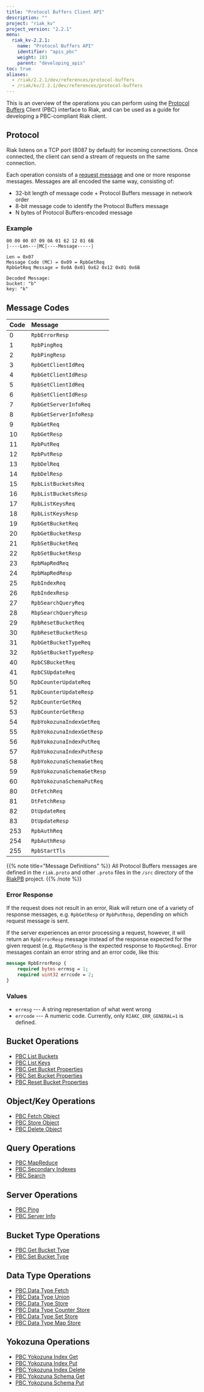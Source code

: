 ```yaml
---
title: "Protocol Buffers Client API"
description: ""
project: "riak_kv"
project_version: "2.2.1"
menu:
  riak_kv-2.2.1:
    name: "Protocol Buffers API"
    identifier: "apis_pbc"
    weight: 103
    parent: "developing_apis"
toc: true
aliases:
  - /riak/2.2.1/dev/references/protocol-buffers
  - /riak/kv/2.2.1/dev/references/protocol-buffers
---
```


This is an overview of the operations you can perform using the
[Protocol Buffers](https://code.google.com/p/protobuf/) Client (PBC)
interface to Riak, and can be used as a guide for developing a
PBC-compliant Riak client.

## Protocol

Riak listens on a TCP port (8087 by default) for incoming connections.
Once connected, the client can send a stream of requests on the same
connection.

Each operation consists of a [request message](https://developers.google.com/protocol-buffers/docs/encoding) and one or more response messages. Messages are all encoded the same way, consisting of:

* 32-bit length of message code + Protocol Buffers message in network
  order
* 8-bit message code to identify the Protocol Buffers message
* N bytes of Protocol Buffers-encoded message

### Example

```
00 00 00 07 09 0A 01 62 12 01 6B
|----Len---|MC|----Message-----|

Len = 0x07
Message Code (MC) = 0x09 = RpbGetReq
RpbGetReq Message = 0x0A 0x01 0x62 0x12 0x01 0x6B

Decoded Message:
bucket: "b"
key: "k"
```

## Message Codes

Code | Message |
:----|:--------|
0 | `RpbErrorResp` |
1 | `RpbPingReq` |
2 | `RpbPingResp` |
3 | `RpbGetClientIdReq` |
4 | `RpbGetClientIdResp` |
5 | `RpbSetClientIdReq` |
6 | `RpbSetClientIdResp` |
7 | `RpbGetServerInfoReq` |
8 | `RpbGetServerInfoResp` |
9 | `RpbGetReq` |
10 | `RpbGetResp` |
11 | `RpbPutReq` |
12 | `RpbPutResp` |
13 | `RpbDelReq` |
14 | `RpbDelResp` |
15 | `RpbListBucketsReq` |
16 | `RpbListBucketsResp` |
17 | `RpbListKeysReq` |
18 | `RpbListKeysResp` |
19 | `RpbGetBucketReq` |
20 | `RpbGetBucketResp` |
21 | `RpbSetBucketReq` |
22 | `RpbSetBucketResp` |
23 | `RpbMapRedReq` |
24 | `RpbMapRedResp` |
25 | `RpbIndexReq` |
26 | `RpbIndexResp` |
27 | `RpbSearchQueryReq` |
28 | `RbpSearchQueryResp` |
29 | `RpbResetBucketReq` |
30 | `RpbResetBucketResp` |
31 | `RpbGetBucketTypeReq` |
32 | `RpbSetBucketTypeResp` |
40 | `RpbCSBucketReq` |
41 | `RpbCSUpdateReq` |
50 | `RpbCounterUpdateReq` |
51 | `RpbCounterUpdateResp` |
52 | `RpbCounterGetReq` |
53 | `RpbCounterGetResp` |
54 | `RpbYokozunaIndexGetReq` |
55 | `RpbYokozunaIndexGetResp` |
56 | `RpbYokozunaIndexPutReq` |
57 | `RpbYokozunaIndexPutResp` |
58 | `RpbYokozunaSchemaGetReq` |
59 | `RpbYokozunaSchemaGetResp` |
60 | `RpbYokozunaSchemaPutReq` |
80 | `DtFetchReq` |
81 | `DtFetchResp` |
82 | `DtUpdateReq` |
83 | `DtUpdateResp` |
253 | `RpbAuthReq` |
254 | `RpbAuthResp` |
255 | `RpbStartTls` |

{{% note title="Message Definitions" %}}
All Protocol Buffers messages are defined in the `riak.proto` and other
`.proto` files in the `/src` directory of the
<a href="https://github.com/basho/riak_pb">RiakPB</a> project.
{{% /note %}}

### Error Response

If the request does not result in an error, Riak will return one of a
variety of response messages, e.g. `RpbGetResp` or `RpbPutResp`,
depending on which request message is sent.

If the server experiences an error processing a request, however, it
will return an `RpbErrorResp` message instead of the response expected
for the given request (e.g. `RbpGetResp` is the expected response to
`RbpGetReq`). Error messages contain an error string and an error code,
like this:

```protobuf
message RpbErrorResp {
    required bytes errmsg = 1;
    required uint32 errcode = 2;
}
```

### Values

* `errmsg` --- A string representation of what went wrong
* `errcode` --- A numeric code. Currently, only `RIAKC_ERR_GENERAL=1`
  is defined.

## Bucket Operations

* [PBC List Buckets](/riak/kv/2.2.1/developing/api/protocol-buffers/list-buckets)
* [PBC List Keys](/riak/kv/2.2.1/developing/api/protocol-buffers/list-keys)
* [PBC Get Bucket Properties](/riak/kv/2.2.1/developing/api/protocol-buffers/get-bucket-props)
* [PBC Set Bucket Properties](/riak/kv/2.2.1/developing/api/protocol-buffers/set-bucket-props)
* [PBC Reset Bucket Properties](/riak/kv/2.2.1/developing/api/protocol-buffers/reset-bucket-props)

## Object/Key Operations

* [PBC Fetch Object](/riak/kv/2.2.1/developing/api/protocol-buffers/fetch-object)
* [PBC Store Object](/riak/kv/2.2.1/developing/api/protocol-buffers/store-object)
* [PBC Delete Object](/riak/kv/2.2.1/developing/api/protocol-buffers/delete-object)

## Query Operations

* [PBC MapReduce](/riak/kv/2.2.1/developing/api/protocol-buffers/mapreduce)
* [PBC Secondary Indexes](/riak/kv/2.2.1/developing/api/protocol-buffers/secondary-indexes)
* [PBC Search](/riak/kv/2.2.1/developing/api/protocol-buffers/search)

## Server Operations

* [PBC Ping](/riak/kv/2.2.1/developing/api/protocol-buffers/ping)
* [PBC Server Info](/riak/kv/2.2.1/developing/api/protocol-buffers/server-info)

## Bucket Type Operations

* [PBC Get Bucket Type](/riak/kv/2.2.1/developing/api/protocol-buffers/get-bucket-type)
* [PBC Set Bucket Type](/riak/kv/2.2.1/developing/api/protocol-buffers/set-bucket-type)

## Data Type Operations

* [PBC Data Type Fetch](/riak/kv/2.2.1/developing/api/protocol-buffers/dt-fetch)
* [PBC Data Type Union](/riak/kv/2.2.1/developing/api/protocol-buffers/dt-union)
* [PBC Data Type Store](/riak/kv/2.2.1/developing/api/protocol-buffers/dt-store)
* [PBC Data Type Counter Store](/riak/kv/2.2.1/developing/api/protocol-buffers/dt-counter-store)
* [PBC Data Type Set Store](/riak/kv/2.2.1/developing/api/protocol-buffers/dt-set-store)
* [PBC Data Type Map Store](/riak/kv/2.2.1/developing/api/protocol-buffers/dt-map-store)

## Yokozuna Operations

* [PBC Yokozuna Index Get](/riak/kv/2.2.1/developing/api/protocol-buffers/yz-index-get)
* [PBC Yokozuna Index Put](/riak/kv/2.2.1/developing/api/protocol-buffers/yz-index-put)
* [PBC Yokozuna Index Delete](/riak/kv/2.2.1/developing/api/protocol-buffers/yz-index-delete)
* [PBC Yokozuna Schema Get](/riak/kv/2.2.1/developing/api/protocol-buffers/yz-schema-get)
* [PBC Yokozuna Schema Put](/riak/kv/2.2.1/developing/api/protocol-buffers/yz-schema-put)

